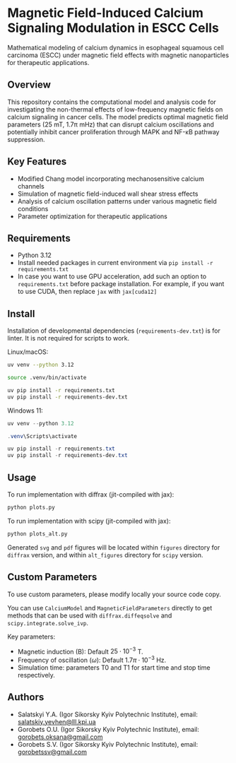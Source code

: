 # Magnetic Field-Induced Calcium Signaling Modulation in ESCC Cells

Mathematical modeling of calcium dynamics in esophageal squamous cell carcinoma (ESCC) under magnetic field effects with magnetic nanoparticles for therapeutic applications.

## Overview

This repository contains the computational model and analysis code for investigating the non-thermal effects of low-frequency magnetic fields on calcium signaling in cancer cells. The model predicts optimal magnetic field parameters (25 mT, 1.7π mHz) that can disrupt calcium oscillations and potentially inhibit cancer proliferation through MAPK and NF-κB pathway suppression.

## Key Features

- Modified Chang model incorporating mechanosensitive calcium channels
- Simulation of magnetic field-induced wall shear stress effects
- Analysis of calcium oscillation patterns under various magnetic field conditions
- Parameter optimization for therapeutic applications

## Requirements

- Python 3.12
- Install needed packages in current environment via `pip install -r requirements.txt`
- In case you want to use GPU acceleration, add such an option to `requirements.txt` before package installation. For example, if you want to use CUDA, then replace `jax` with `jax[cuda12]`

## Install

Installation of developmental dependencies (`requirements-dev.txt`) is for linter. It is not required for scripts to work.

Linux/macOS:

```sh
uv venv --python 3.12

source .venv/bin/activate

uv pip install -r requirements.txt
uv pip install -r requirements-dev.txt
```

Windows 11:

```powershell
uv venv --python 3.12

.venv\Scripts\activate

uv pip install -r requirements.txt
uv pip install -r requirements-dev.txt
```

## Usage

To run implementation with diffrax (jit-compiled with jax):

```sh
python plots.py
```

To run implementation with scipy (jit-compiled with jax):

```sh
python plots_alt.py
```

Generated `svg` and `pdf` figures will be located within `figures` directory for `diffrax` version, and within `alt_figures` directory for `scipy` version.

## Custom Parameters

To use custom parameters, please modify locally your source code copy.

You can use `CalciumModel` and `MagneticFieldParameters` directly to get methods that can be used with `diffrax.diffeqsolve` and `scipy.integrate.solve_ivp`.

Key parameters:
- Magnetic induction (B): Default $25\cdot 10^{-3}$ T.
- Frequency of oscillation ($\omega$): Default $1.7\pi\cdot 10^{-3}$ Hz.
- Simulation time: parameters T0 and T1 for start time and stop time respectively.

## Authors

- Salatskyi Y.A. (Igor Sikorsky Kyiv Polytechnic Institute), email: salatskiy.yevhen@lll.kpi.ua
- Gorobets O.U. (Igor Sikorsky Kyiv Polytechnic Institute), email: gorobets.oksana@gmail.com
- Gorobets S.V. (Igor Sikorsky Kyiv Polytechnic Institute), email: gorobetssv@gmail.com
